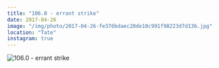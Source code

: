 ```yaml
---
title: "106.0 - errant strike"
date: 2017-04-26
image: "/img/photo/2017-04-26-fe376bdaec20de10c991f98223d7d136.jpg"
location: "Tate"
instagram: true
---
```


![106.0 - errant strike](/img/photo/2017-04-26-fe376bdaec20de10c991f98223d7d136.jpg)
